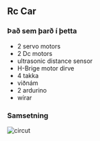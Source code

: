 ## Rc Car
### Það sem þarð í þetta
 * 2 servo motors
 * 2 Dc motors
 * ultrasonic distance sensor
 * H-Brige motor dirve
 * 4 takka 
 * viðnám
 * 2 ardurino
 * wírar
 ### Samsetning
![circut](https://github.com/Tardis2105/Verksmidja/blob/master/Rc%20car/Citcut.png)
